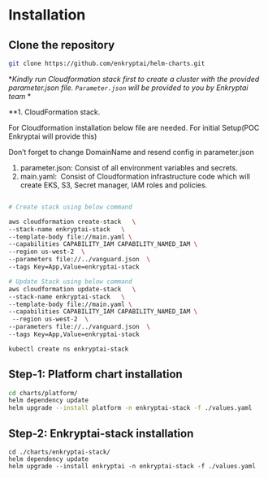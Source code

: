 # Installation

## Clone the repository

```sh 
git clone https://github.com/enkryptai/helm-charts.git
```

**Kindly run Cloudformation stack first to create a cluster with the provided parameter.json file. `Parameter.json`  will be provided to you by Enkryptai team* *

**1. CloudFormation stack.

For Cloudformation installation below file are needed. For initial Setup(POC Enkryptai will provide this)

Don’t forget to change DomainName and resend config in parameter.json

1. parameter.json: Consist of all environment variables and secrets.  
2. main.yaml:  Consist of Cloudformation infrastructure code which will create EKS, S3, Secret manager, IAM roles and policies.

```sh

# Create stack using below command

aws cloudformation create-stack   \
--stack-name enkryptai-stack   \
--template-body file://main.yaml \
--capabilities CAPABILITY_IAM CAPABILITY_NAMED_IAM \
--region us-west-2  \
--parameters file://../vanguard.json  \
--tags Key=App,Value=enkryptai-stack

# Update Stack using below command
aws cloudformation update-stack   \
--stack-name enkryptai-stack   \
--template-body file://main.yaml \
--capabilities CAPABILITY_IAM CAPABILITY_NAMED_IAM \
 --region us-west-2  \
--parameters file://../vanguard.json  \
--tags Key=App,Value=enkryptai-stack
```



```sh
kubectl create ns enkryptai-stack
```
## Step-1: Platform chart installation 

```sh 
cd charts/platform/
helm dependency update 
helm upgrade --install platform -n enkryptai-stack -f ./values.yaml 
```

## Step-2: Enkryptai-stack installation 

```
cd ./charts/enkryptai-stack/
helm dependency update 
helm upgrade --install enkryptai -n enkryptai-stack -f ./values.yaml 
```


